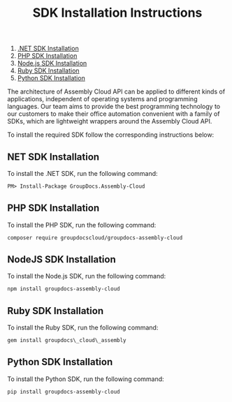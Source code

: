 ﻿---
id: "sdk-installation"
url: "assembly/getting-started/sdk-installation"
title: "SDK Installation Instructions"
weight: 3
productName: "GroupDocs.Assembly Cloud"
description: "SDK Installation Instructions"
keywords: ""
---

1. [.NET SDK Installation](/assembly/getting-started/sdk-installation/#net-sdk-installation)
2. [PHP SDK Installation](/assembly/getting-started/sdk-installation/#php-sdk-installation)
3. [Node.js SDK Installation](/assembly/getting-started/sdk-installation/#nodejs-sdk-installation)
4. [Ruby SDK Installation](/assembly/getting-started/sdk-installation/#ruby-sdk-installation)
5. [Python SDK Installation](/assembly/getting-started/sdk-installation/#python-sdk-installation)

The architecture of Assembly Cloud API can be applied to different kinds of applications, independent of operating systems and programming languages. Our team aims to provide the best programming technology to our customers to make their office automation convenient with a family of SDKs, which are lightweight wrappers around the Assembly Cloud API.

To install the required SDK follow the corresponding instructions below:

## NET SDK Installation

To install the .NET SDK, run the following command:

```HTML
PM> Install-Package GroupDocs.Assembly-Cloud
```

## PHP SDK Installation

To install the PHP SDK, run the following command:

```HTML
composer require groupdocscloud/groupdocs-assembly-cloud
```

## NodeJS SDK Installation

To install the Node.js SDK, run the following command:

```HTML
npm install groupdocs-assembly-cloud
```

## Ruby SDK Installation

To install the Ruby SDK, run the following command:

```HTML
gem install groupdocs\_cloud\_assembly
```

## Python SDK Installation

To install the Python SDK, run the following command:

```HTML
pip install groupdocs-assembly-cloud
```
